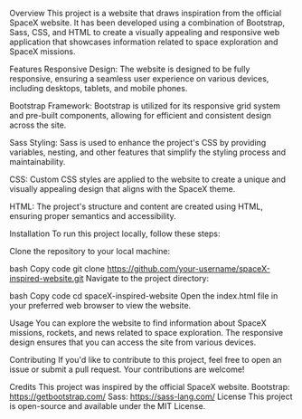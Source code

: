Overview
This project is a website that draws inspiration from the official SpaceX website. It has been developed using a combination of Bootstrap, Sass, CSS, and HTML to create a visually appealing and responsive web application that showcases information related to space exploration and SpaceX missions.

Features
Responsive Design: The website is designed to be fully responsive, ensuring a seamless user experience on various devices, including desktops, tablets, and mobile phones.

Bootstrap Framework: Bootstrap is utilized for its responsive grid system and pre-built components, allowing for efficient and consistent design across the site.

Sass Styling: Sass is used to enhance the project's CSS by providing variables, nesting, and other features that simplify the styling process and maintainability.

CSS: Custom CSS styles are applied to the website to create a unique and visually appealing design that aligns with the SpaceX theme.

HTML: The project's structure and content are created using HTML, ensuring proper semantics and accessibility.

Installation
To run this project locally, follow these steps:

Clone the repository to your local machine:

bash
Copy code
git clone https://github.com/your-username/spaceX-inspired-website.git
Navigate to the project directory:

bash
Copy code
cd spaceX-inspired-website
Open the index.html file in your preferred web browser to view the website.

Usage
You can explore the website to find information about SpaceX missions, rockets, and news related to space exploration. The responsive design ensures that you can access the site from various devices.

Contributing
If you'd like to contribute to this project, feel free to open an issue or submit a pull request. Your contributions are welcome!

Credits
This project was inspired by the official SpaceX website.
Bootstrap: https://getbootstrap.com/
Sass: https://sass-lang.com/
License
This project is open-source and available under the MIT License.
